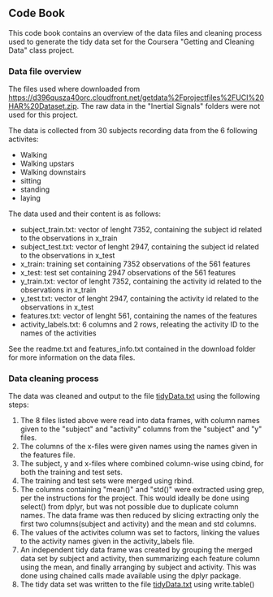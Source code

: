 ## Code Book

This code book contains an overview of the data files and cleaning process used to generate the tidy data set for the Coursera "Getting and Cleaning Data" class project.

### Data file overview

The files used where downloaded from https://d396qusza40orc.cloudfront.net/getdata%2Fprojectfiles%2FUCI%20HAR%20Dataset.zip. The raw data in the "Inertial Signals" folders were not used for this project.

The data is collected from 30 subjects recording data from the 6 following activites:

* Walking
* Walking upstars
* Walking downstairs
* sitting
* standing
* laying

The data used and their content is as follows:

* subject_train.txt: vector of lenght 7352, containing the subject id related to the observations in x_train 
* subject_test.txt: vector of lenght 2947, containing the subject id related to the observations in x_test
* x_train: training set containing 7352 observations of the 561 features 
* x_test: test set containing 2947 observations of the 561 features
* y_train.txt: vector of lenght 7352, containing the activity id related to the observations in x_train 
* y_test.txt: vector of lenght 2947, containing the activity id related to the observations in x_test
* features.txt: vector of lenght 561, containing the names of the features
* activity_labels.txt: 6 columns and 2 rows, releating the activity ID to the names of the activities

See the readme.txt and features_info.txt contained in the download folder for more information on the data files.

### Data cleaning process

The data was cleaned and output to the file [tidyData.txt](tidyData.txt) using the following steps:

1. The 8 files listed above were read into data frames, with column names given to the "subject" and "activity" columns from the "subject" and "y" files.
2. The columns of the x-files were given names using the names given in the features file.
3. The subject, y and x-files where combined column-wise using cbind, for both the training and test sets.
4. The training and test sets were merged using rbind.
5. The columns containing "mean()" and "std()" were extracted using grep, per the instructions for the project. This would ideally be done using select() from dplyr, but was not possible due to duplicate column names. The data frame was then reduced by slicing extracting only the first two columns(subject and activity) and the mean and std columns.
6. The values of the activites column was set to factors, linking the values to the activity names given in the activity_labels file.
7. An independent tidy data frame was created by grouping the merged data set by subject and activity, then summarizing each feature column using the mean, and finally arranging by subject and activity. This was done using chained calls made available using the dplyr package.
8. The tidy data set was written to the file [tidyData.txt](tidyData.txt) using write.table()





